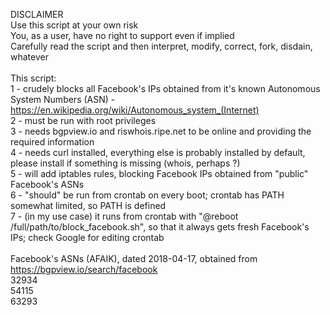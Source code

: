  DISCLAIMER<br/>
 Use this script at your own risk<br/>
 You, as a user, have no right to support even if implied<br/>
 Carefully read the script and then interpret, modify, correct, fork, disdain, whatever<br/>
<br/>
 This script:<br/>
 1 - crudely blocks all Facebook's IPs obtained from it's known Autonomous System Numbers (ASN) - https://en.wikipedia.org/wiki/Autonomous_system_(Internet)<br/>
 2 - must be run with root privileges<br/>
 3 - needs bgpview.io and riswhois.ripe.net to be online and providing the required information<br/>
 4 - needs curl installed, everything else is probably installed by default, please install if something is missing (whois, perhaps ?)<br/>
 5 - will add iptables rules, blocking Facebook IPs obtained from "public" Facebook's ASNs<br/>
 6 - "should" be run from crontab on every boot; crontab has PATH somewhat limited, so PATH is defined<br/>
 7 - (in my use case) it runs from crontab with "@reboot /full/path/to/block_facebook.sh", so that it always gets fresh Facebook's IPs; check Google for editing crontab<br/>
<br/>
Facebook's ASNs (AFAIK), dated 2018-04-17, obtained from https://bgpview.io/search/facebook<br/>
32934<br/>
54115<br/>
63293
